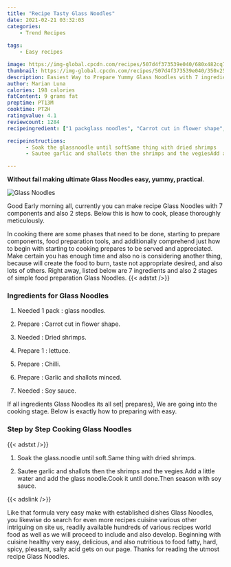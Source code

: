 ```yaml
---
title: "Recipe Tasty Glass Noodles"
date: 2021-02-21 03:32:03
categories:
    - Trend Recipes
    
tags:
    - Easy recipes

image: https://img-global.cpcdn.com/recipes/507d4f373539e040/680x482cq70/glass-noodles-recipe-main-photo.jpg
thumbnail: https://img-global.cpcdn.com/recipes/507d4f373539e040/350x250cq70/glass-noodles-recipe-main-photo.jpg
description: Easiest Way to Prepare Yummy Glass Noodles with 7 ingredients and 2 stages of easy cooking.
author: Marian Luna
calories: 198 calories
fatContent: 9 grams fat
preptime: PT13M
cooktime: PT2H
ratingvalue: 4.1
reviewcount: 1284
recipeingredient: ["1 packglass noodles", "Carrot cut in flower shape", "Dried shrimps", "1lettuce", "Chilli", "Garlic and shallots minced", "Soy sauce"]

recipeinstructions: 
      - Soak the glassnoodle until softSame thing with dried shrimps 
      - Sautee garlic and shallots then the shrimps and the vegiesAdd a little water and add the glass noodleCook it until doneThen season with soy sauce

---
```




**Without fail making ultimate Glass Noodles easy, yummy, practical**. 


![Glass Noodles](https://img-global.cpcdn.com/recipes/507d4f373539e040/680x482cq70/glass-noodles-recipe-main-photo.jpg "Glass Noodles")




Good Early morning all, currently you can make recipe Glass Noodles with 7 components and also 2 steps. Below this is how to cook, please thoroughly meticulously.

In cooking there are some phases that need to be done, starting to prepare components, food preparation tools, and additionally comprehend just how to begin with starting to cooking prepares to be served and appreciated. Make certain you has enough time and also no is considering another thing, because will create the food to burn, taste not appropriate desired, and also lots of others. Right away, listed below are 7 ingredients and also 2 stages of simple food preparation Glass Noodles.
{{< adstxt />}}

### Ingredients for Glass Noodles


1. Needed 1 pack : glass noodles.

1. Prepare  : Carrot cut in flower shape.

1. Needed  : Dried shrimps.

1. Prepare 1 : lettuce.

1. Prepare  : Chilli.

1. Prepare  : Garlic and shallots minced.

1. Needed  : Soy sauce.



If all ingredients Glass Noodles its all set| prepares}, We are going into the cooking stage. Below is exactly how to preparing with easy.

### Step by Step Cooking Glass Noodles

{{< adstxt />}}


1. Soak the glass.noodle until soft.Same thing with dried shrimps.



1. Sautee garlic and shallots then the shrimps and the vegies.Add a little water and add the glass noodle.Cook it until done.Then season with soy sauce.





{{< adslink />}}

Like that formula very easy make with established dishes Glass Noodles, you likewise do search for even more recipes cuisine various other intriguing on site us, readily available hundreds of various recipes world food as well as we will proceed to include and also develop. Beginning with cuisine healthy very easy, delicious, and also nutritious to food fatty, hard, spicy, pleasant, salty acid gets on our page. Thanks for reading the utmost recipe Glass Noodles.
